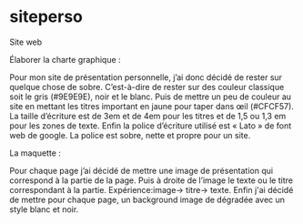 # siteperso
Site web

Élaborer la charte graphique :

Pour mon site de présentation personnelle, j’ai donc décidé de rester sur quelque chose de sobre. C’est-à-dire de rester sur des couleur classique soit le gris (#9E9E9E), noir et le blanc. Puis de mettre un peu de couleur au site en mettant les titres important en jaune pour taper dans œil (#CFCF57). La taille d’écriture est de 3em et de 4em pour les titres et de 1,5 ou 1,3 em pour les zones de texte. Enfin la police d’écriture utilisé est « Lato » de font web de google. La police est sobre, nette et propre pour un site.

La maquette : 

Pour chaque  page j’ai décidé de mettre une image de présentation qui correspond à la partie de la page. Puis à droite de l’image le texte ou le titre correspondant à la partie.
Expérience:image→ titre→ texte.
Enfin j'ai décidé de mettre pour chaque page, un background image de dégradée avec un style  blanc et noir.

